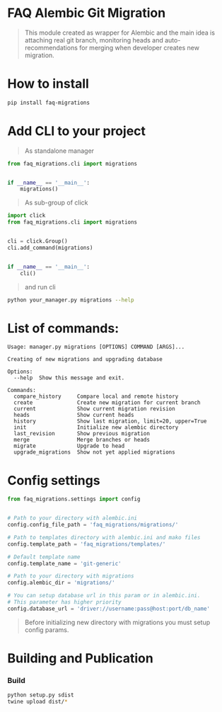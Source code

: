 # FAQ Alembic Git Migration

> This module created as wrapper for Alembic and the main idea is 
> attaching real git branch, monitoring heads and auto-recommendations 
> for merging when developer creates new migration.

# How to install
```bash
pip install faq-migrations
```

# Add CLI to your project
> As standalone manager

```python
from faq_migrations.cli import migrations


if __name__ == '__main__':
    migrations()
```

> As sub-group of click
```python
import click
from faq_migrations.cli import migrations


cli = click.Group()
cli.add_command(migrations)


if __name__ == '__main__':
    cli()
```

> and run cli

```bash
python your_manager.py migrations --help
```

# List of commands:
```
Usage: manager.py migrations [OPTIONS] COMMAND [ARGS]...

Creating of new migrations and upgrading database

Options:
  --help  Show this message and exit.

Commands:
  compare_history     Compare local and remote history
  create              Create new migration for current branch
  current             Show current migration revision
  heads               Show current heads
  history             Show last migration, limit=20, upper=True
  init                Initialize new alembic directory
  last_revision       Show previous migration
  merge               Merge branches or heads
  migrate             Upgrade to head
  upgrade_migrations  Show not yet applied migrations
```

# Config settings
```python
from faq_migrations.settings import config


# Path to your directory with alembic.ini
config.config_file_path = 'faq_migrations/migrations/' 

# Path to templates directory with alembic.ini and mako files
config.template_path = 'faq_migrations/templates/'

# Default template name
config.template_name = 'git-generic'

# Path to your directory with migrations
config.alembic_dir = 'migrations/'

# You can setup database url in this param or in alembic.ini.
# This parameter has higher priority
config.database_url = 'driver://username:pass@host:port/db_name'
```
> Before initializing new directory with migrations you must setup config 
> params.


# Building and Publication
### Build
```bash
python setup.py sdist
twine upload dist/*
```